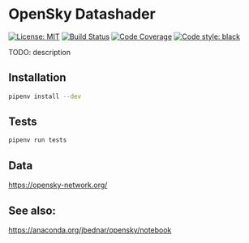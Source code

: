 # OpenSky Datashader
[![License: MIT](https://img.shields.io/badge/License-MIT-blue.svg)](https://opensource.org/licenses/MIT) [![Build Status](https://travis-ci.org/jackdbd/opensky-datashader.svg?branch=master)](https://travis-ci.org/jackdbd/opensky-datashader) [![Code Coverage](https://codecov.io/gh/jackdbd/opensky-datashader/coverage.svg)](https://codecov.io/gh/jackdbd/opensky-datashader) [![Code style: black](https://img.shields.io/badge/code%20style-black-000000.svg)](https://github.com/ambv/black) 

TODO: description


## Installation

```sh
pipenv install --dev
```


## Tests

```sh
pipenv run tests
```


## Data
https://opensky-network.org/


## See also:
https://anaconda.org/jbednar/opensky/notebook
